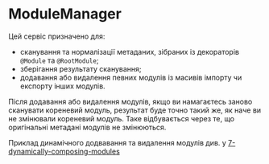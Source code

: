 # ModuleManager

Цей сервіс призначено для:

- сканування та нормалізації метаданих, зібраних із декораторів `@Module` та `@RootModule`;
- зберігання результату сканування;
- додавання або видалення певних модулів із масивів імпорту чи експорту інших модулів.

Після додавання або видалення модулів, якщо ви намагаєтесь заново сканувати кореневий модуль,
результат буде точно такий же, як наче ви не змінювали кореневий модуль. Таке відбувається
через те, що оригінальні метадані модулів не змінюються.

Приклад динамічного додвавання та видалення модулів див. у [7-dynamically-composing-modules](../../examples/7-dynamically-composing-modules)

